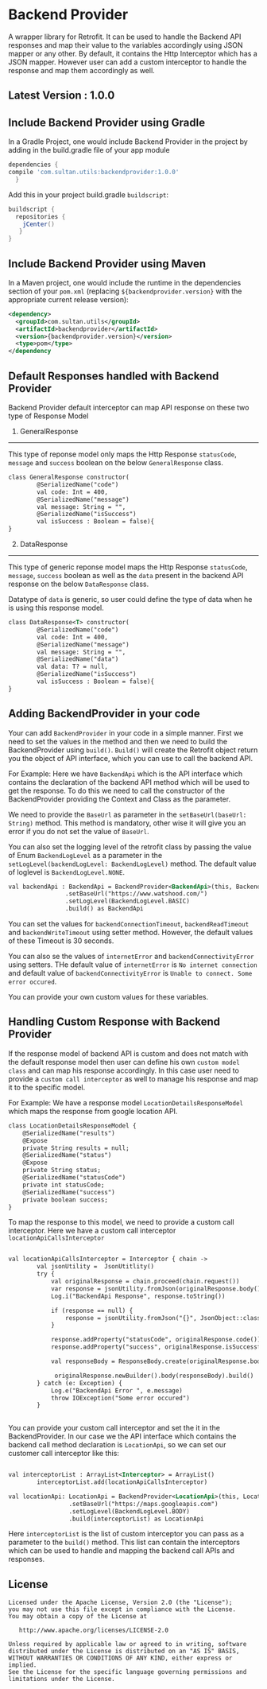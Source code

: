# Backend Provider
A wrapper library for Retrofit. It can be used to handle the Backend API responses and map their value to the variables accordingly using JSON mapper or any other. By default, it contains the Http Interceptor which has a JSON mapper. However user can add a custom interceptor to handle the response and map them accordingly as well.

Latest Version : 1.0.0
--------------------------------

Include Backend Provider using Gradle
--------------------------------

In a Gradle Project, one would include Backend Provider in the project by adding 
in the build.gradle file of your app module

```groovy
dependencies {
compile 'com.sultan.utils:backendprovider:1.0.0'
  }
```
Add this in your project build.gradle `buildscript`:

```groovy
buildscript {
  repositories {
    jCenter()
   }
}
```

Include Backend Provider using Maven
------------------------------------

In a Maven project, one would include the runtime in the dependencies section
of your `pom.xml` (replacing `${backendprovider.version}` with the appropriate current
release version):

```xml
<dependency>
  <groupId>com.sultan.utils</groupId>
  <artifactId>backendprovider</artifactId>
  <version>{backendprovider.version}</version>
  <type>pom</type>
</dependency 
```
Default Responses handled with Backend Provider
-----------------------------------------------

Backend Provider default interceptor can map API response on these two type of Response Model

1. GeneralResponse
-------------------

This type of reponse model only maps the Http Response `statusCode`, `message` and `success` boolean on the below `GeneralResponse` class.

```xml
class GeneralResponse constructor(
        @SerializedName("code")
        val code: Int = 400,
        @SerializedName("message")
        val message: String = "",
        @SerializedName("isSuccess")
        val isSuccess : Boolean = false){
}

```

2. DataResponse<T>
-------------------

This type of generic reponse model maps the Http Response `statusCode`, `message`, `success` boolean as well as the `data` present in the backend API response on the below `DataResponse` class.

Datatype of `data` is generic, so user could define the type of data when he is using this response model.

```xml
class DataResponse<T> constructor(
        @SerializedName("code")
        val code: Int = 400,
        @SerializedName("message")
        val message: String = "",
        @SerializedName("data")
        val data: T? = null,
        @SerializedName("isSuccess")
        val isSuccess : Boolean = false){
}
```
Adding BackendProvider in your code
-----------------------------------

Your can add `BackendProvider` in your code in a simple manner. First we need to set the values in the method and then we need to build the BackendProvider using `build()`. `Build()` will create the Retrofit object return you the object of API interface, which you can use to call the backend API.

For Example: 
Here we have `BackendApi` which is the API interface which contains the declaration of the backend API method which will be used to get the response. To do this we need to call the constructor of the BackendProvider providing the Context and Class as the parameter. 

We need to provide the `BaseUrl` as parameter in the `setBaseUrl(baseUrl: String)` method. This method is mandatory, other wise it will give you an error if you do not set the value of `BaseUrl`.

You can also set the logging level of the retrofit class by passing the value of Enum `BackendLogLevel` as a parameter in the `setLogLevel(backendLogLevel: BackendLogLevel)` method. The default value of loglevel is `BackendLogLevel.NONE`.

 ```xml
 val backendApi : BackendApi = BackendProvider<BackendApi>(this, BackendApi::class.java)
                 .setBaseUrl("https://www.watshood.com/")
                 .setLogLevel(BackendLogLevel.BASIC)
                 .build() as BackendApi
```


You can set the values for `backendConnectionTimeout`, `backendReadTimeout` and `backendWriteTimeout` using setter method. However, the default values of these Timeout is 30 seconds.

You can also se the values of `internetError` and `backendConnectivityError` using setters. THe default value of `internetError` is `No internet connection` and default value of `backendConnectivityError` is `Unable to connect. Some error occured`. 

You can provide your own custom values for these variables.

Handling Custom Response with Backend Provider
-----------------------------------------------

If the response model of backend API is custom and does not match with the default response model then user can define his own   `custom model class` and can map his response accordingly. In this case user need to provide a `custom call interceptor` as well to manage his response and map it to the specific model.

For Example: 
We have a response model `LocationDetailsResponseModel` which maps the response from google location API. 

```xml
class LocationDetailsResponseModel {
    @SerializedName("results")
    @Expose
    private String results = null;
    @SerializedName("status")
    @Expose
    private String status;
    @SerializedName("statusCode")
    private int statusCode;
    @SerializedName("success")
    private boolean success;
}
```

To map the response to this model, we need to provide a custom call interceptor. Here we have a custom call interceptor `locationApiCallsInterceptor`

```xml

val locationApiCallsInterceptor = Interceptor { chain ->
        val jsonUtility =  JsonUtitlity()
        try {
            val originalResponse = chain.proceed(chain.request())
            var response = jsonUtility.fromJson(originalResponse.body()!!.string(), JsonObject::class.java)
            Log.i("BackendApi Response", response.toString())

            if (response == null) {
                response = jsonUtility.fromJson("{}", JsonObject::class.java)
            }

            response.addProperty("statusCode", originalResponse.code())
            response.addProperty("success", originalResponse.isSuccessful() && response.get("status").toString().toUpperCase() == "OK" || response.get("status").toString().toUpperCase() == "\"OK\"")

            val responseBody = ResponseBody.create(originalResponse.body()!!.contentType(), response.toString())

             originalResponse.newBuilder().body(responseBody).build()
        } catch (e: Exception) {
            Log.e("BackendApi Error ", e.message)
            throw IOException("Some error occured")
        }
          
```

You can provide your custom call interceptor and set the it in the BackendProvider. 
In our case we the API interface which contains the backend call method declaration is `LocationApi`, so we can set our customer call interceptor like this:

```xml

val interceptorList : ArrayList<Interceptor> = ArrayList()
        interceptorList.add(locationApiCallsInterceptor)

val locationApi: LocationApi = BackendProvider<LocationApi>(this, LocationApi::class.java)
                 .setBaseUrl("https://maps.googleapis.com")
                 .setLogLevel(BackendLogLevel.BODY)
                 .build(interceptorList) as LocationApi

```

Here `interceptorList` is the list of custom interceptor you can pass as a parameter to the `build()` method. This list can contain the interceptors which can be used to handle and mapping the backend call APIs and responses.


License
-------

    Licensed under the Apache License, Version 2.0 (the "License");
    you may not use this file except in compliance with the License.
    You may obtain a copy of the License at

       http://www.apache.org/licenses/LICENSE-2.0

    Unless required by applicable law or agreed to in writing, software
    distributed under the License is distributed on an "AS IS" BASIS,
    WITHOUT WARRANTIES OR CONDITIONS OF ANY KIND, either express or implied.
    See the License for the specific language governing permissions and
    limitations under the License.



 [1]: https://dl.bintray.com/sultan0902/BackendProvider

